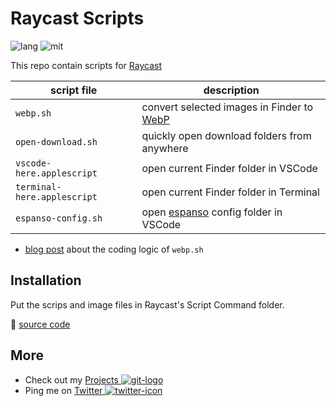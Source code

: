 # Raycast Scripts

![lang] ![mit]

This repo contain scripts for [Raycast]

| script file                 | description                                      |
| --------------------------- | ------------------------------------------------ |
| `webp.sh`                   | convert selected images in Finder to [WebP] |
| `open-download.sh`          | quickly open download folders from anywhere      |
| `vscode-here.applescript`   | open current Finder folder in VSCode             |
| `terminal-here.applescript` | open current Finder folder in Terminal           |
| `espanso-config.sh`         | open [espanso] config folder in VSCode           |

- [blog post] about the coding logic of `webp.sh`

## Installation

Put the scrips and image files in Raycast's Script Command folder.

🔗 [source code]

## More

- Check out my [Projects ![git-logo]][github]
- Ping me on [Twitter ![twitter-icon]][Twitter]

[git-logo]: https://api.iconify.design/bi/github.svg?color=%236FD886&width=20
[github]: https://hoishing.github.io
[Twitter]: https://twitter.com/hoishing
[twitter-icon]: https://api.iconify.design/logos/twitter.svg?width=20
[raycast]: https://raycast.com
[espanso]: https://espanso.org
[mit]: https://img.shields.io/github/license/hoishing/raycast-scripts
[lang]: https://img.shields.io/badge/lang-bash%20%7C%20applescript-black
[webp]: https://en.wikipedia.org/wiki/WebP
[blog post]: https://dev.to/hoishing/convert-images-to-webp-with-raycast-2pln
[source code]: https://gist.github.com/hoishing/40baa11323ed08ef584c5dbb47543997
